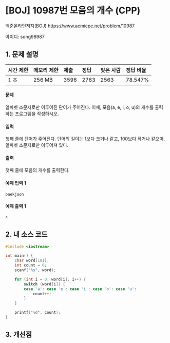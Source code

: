 # [BOJ] 10987번 모음의 개수 (CPP)

백준온라인저지(BOJ) https://www.acmicpc.net/problem/10987

아이디: song98987



## 1. 문제 설명

| 시간 제한 | 메모리 제한 | 제출 | 정답 | 맞은 사람 | 정답 비율 |
| :-------- | :---------- | :--- | :--- | :-------- | :-------- |
| 1 초      | 256 MB      | 3596 | 2763 | 2563      | 78.547%   |

#### 문제

알파벳 소문자로만 이루어진 단어가 주어진다. 이때, 모음(a, e, i, o, u)의 개수를 출력하는 프로그램을 작성하시오.

#### 입력

첫째 줄에 단어가 주어진다. 단어의 길이는 1보다 크거나 같고, 100보다 작거나 같으며, 알파벳 소문자로만 이루어져 있다.

#### 출력

첫째 줄에 모음의 개수를 출력한다.



#### 예제 입력 1

```
baekjoon
```

#### 예제 출력 1

```
4
```



## 2. 내 소스 코드

```C++
#include <iostream>

int main() {
	char word[101];
	int count = 0;
	scanf("%s", word);

	for (int i = 0; word[i]; i++) {
		switch (word[i]) {
		case 'a': case 'e': case 'i': case 'o': case 'u':
			count++;
		}
	}

	printf("%d", count);
}
```



## 3. 개선점

